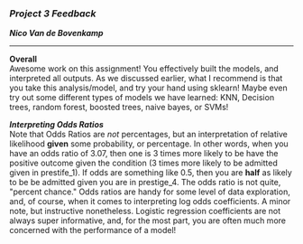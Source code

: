 ### ***Project 3 Feedback***

***Nico Van de Bovenkamp***

***

**Overall**  
Awesome work on this assignment! You effectively built the models, and interpreted all outputs. As we discussed earlier, what I recommend is that you take this analysis/model, and try your hand using sklearn! Maybe even try out some different types of models we have learned: KNN, Decision trees, random forest, boosted trees, naive bayes, or SVMs!

***Interpreting Odds Ratios***  
Note that Odds Ratios are _not_ percentages, but an interpretation of relative likelihood **given** some probability, or percentage. In other words, when you have an odds ratio of 3.07, then one is 3 times more likely to be have the positive outcome given the condition (3 times more likely to be admitted given in prestife_1). If odds are something like 0.5, then you are **half** as likely to be be admitted given you are in prestige_4. The odds ratio is not quite, "percent chance." Odds ratios are handy for some level of data exploration, and, of course, when it comes to interpreting log odds coefficients. A minor note, but instructive nonetheless. Logistic regression coefficients are not always super informative, and, for the most part, you are often much more concerned with the performance of a model!
